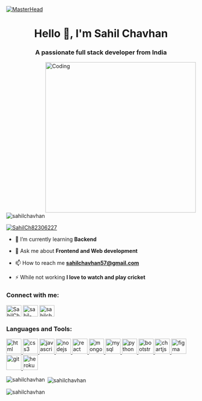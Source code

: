[![MasterHead](https://th.bing.com/th/id/R.75ea38495d3a5bc0c90316b57f9bbfb5?rik=CKmgcCEhXQE1OA&riu=http%3a%2f%2fwww.pramukhdigital.com%2fwp-content%2fuploads%2f2018%2f07%2fNew-PNC-Animated-Banners.gif&ehk=fs6XGSkrODbDz9LuU2tZgUw5aQd76DxwLvAaGpktUZI%3d&risl=&pid=ImgRaw&r=0)](https://adityaozaportfolio.vercel.app)
<h1 align="center">Hello 👋, I'm Sahil Chavhan</h1>
<h3 align="center">A passionate full stack developer from India</h3>
<img align="right" alt="Coding" width="400" src="https://cdn.dribbble.com/users/1162077/screenshots/3848914/programmer.gif">

<p align="left"> <img src="https://komarev.com/ghpvc/?username=sahilchavhan&label=Profile%20views&color=0e75b6&style=flat" alt="sahilchavhan" /> </p>

<p align="left"> <a href="https://twitter.com/SahilCh82306227" target="blank"><img src="https://img.shields.io/twitter/follow/SahilCh82306227?logo=twitter&style=for-the-badge" alt="SahilCh82306227" /></a> </p>


- 🌱 I’m currently learning **Backend**

- 💬 Ask me about **Frontend and Web development**

- 📫 How to reach me **sahilchavhan57@gmail.com**

- ⚡ While not working **I love to watch and play cricket**

<h3 align="left">Connect with me:</h3>
<p align="left">
<a href="https://twitter.com/SahilCh82306227" target="blank"><img align="center" src="https://www.vectorlogo.zone/logos/twitter/twitter-tile.svg" alt="SahilCh82306227" height="30" width="40" /></a>
<a href="https://www.linkedin.com/in/sahil-chavhan-3a94801b0/" target="blank"><img align="center" src="https://www.vectorlogo.zone/logos/linkedin/linkedin-tile.svg" alt="sahil-chavhan-3a94801b0" height="30" width="40" /></a>
<a href="https://instagram.com/sahilchavhan.cpp" target="blank"><img align="center" src="https://www.vectorlogo.zone/logos/instagram/instagram-icon.svg" alt="sahilchavhan.cpp" height="30" width="40" /></a>
</p>

<h3 align="left">Languages and Tools:</h3>

<p align="left">  
<a href="https://www.w3schools.com/html/" target="_blank" rel="noreferrer"> <img src="https://www.vectorlogo.zone/logos/w3_html5/w3_html5-icon.svg" alt="html" width="40" height="40"/> </a> <a href="https://www.w3schools.com/css/" target="_blank" rel="noreferrer"> <img src="https://www.vectorlogo.zone/logos/w3_css/w3_css-official.svg" alt="css3" width="40" height="40"/> </a> <a href="https://developer.mozilla.org/en-US/docs/Web/JavaScript" target="_blank" rel="noreferrer"> <img src="https://www.vectorlogo.zone/logos/javascript/javascript-vertical.svg" alt="javascript" width="40" height="40"/> </a> <a href="https://nodejs.org" target="_blank" rel="noreferrer"> <img src="https://www.vectorlogo.zone/logos/nodejs/nodejs-horizontal.svg" alt="nodejs" width="40" height="40"/> </a> <a href="https://reactjs.org/" target="_blank" rel="noreferrer"> <img src="https://www.vectorlogo.zone/logos/reactjs/reactjs-icon.svg" alt="react" width="40" height="40"/> </a> <a href="https://www.mongodb.com/" target="_blank" rel="noreferrer"> <img src="https://www.vectorlogo.zone/logos/mongodb/mongodb-icon.svg" alt="mongodb" width="40" height="40"/> </a> <a href="https://www.mysql.com/" target="_blank" rel="noreferrer"> <img src="https://www.vectorlogo.zone/logos/mysql/mysql-official.svg" alt="mysql" width="40" height="40"/> </a> <a href="https://www.python.org" target="_blank" rel="noreferrer"> <img src="https://www.vectorlogo.zone/logos/python/python-vertical.svg" alt="python" width="40" height="40"/> </a> <a href="https://getbootstrap.com" target="_blank" rel="noreferrer"> <img src="https://www.vectorlogo.zone/logos/getbootstrap/getbootstrap-icon.svg" alt="bootstrap" width="40" height="40"/> </a> <a href="https://www.chartjs.org" target="_blank" rel="noreferrer"> <img src="https://www.chartjs.org/media/logo-title.svg" alt="chartjs" width="40" height="40"/> </a> <a href="https://www.figma.com/" target="_blank" rel="noreferrer"> <img src="https://www.vectorlogo.zone/logos/figma/figma-icon.svg" alt="figma" width="40" height="40"/> </a> <a href="https://git-scm.com/" target="_blank" rel="noreferrer"> <img src="https://www.vectorlogo.zone/logos/git-scm/git-scm-icon.svg" alt="git" width="40" height="40"/> </a> <a href="https://heroku.com" target="_blank" rel="noreferrer"> <img src="https://www.vectorlogo.zone/logos/heroku/heroku-icon.svg" alt="heroku" width="40" height="40"/> </a> 
</p>

<p><img align="left" src="https://github-readme-stats.vercel.app/api/top-langs?username=sahilchavhan&show_icons=true&locale=en&layout=compact" alt="sahilchavhan" /></p>

<p>&nbsp;<img align="center" src="https://github-readme-stats.vercel.app/api?username=sahilchavhan&show_icons=true&locale=en" alt="sahilchavhan" /></p>

<p><img align="center" src="https://github-readme-streak-stats.herokuapp.com/?user=sahilchavhan&" alt="sahilchavhan" /></p>
